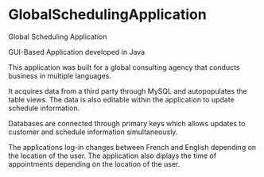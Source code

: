 # GlobalSchedulingApplication
Global Scheduling Application

GUI-Based Application developed in Java

This application was built for a global consulting agency that conducts business in multiple languages.

It acquires data from a third party through MySQL and autopopulates the table views. The data is also
editable within the application to update schedule information. 

Databases are connected through primary keys which allows updates to customer and schedule information 
simultaneously.

The applications log-in changes between French and English depending on the location of the user.
The application also diplays the time of appointments depending on the location of the user.

